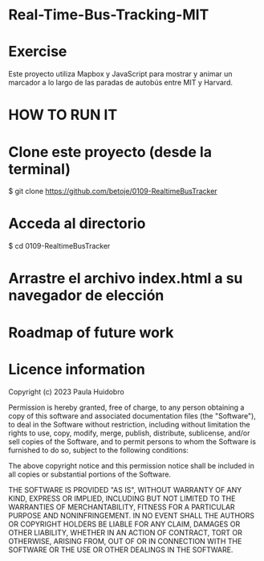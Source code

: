 # Real-Time-Bus-Tracking-MIT
# Exercise
Este proyecto utiliza Mapbox y JavaScript para mostrar y animar un marcador a lo largo de las paradas de autobús entre MIT y Harvard.

# HOW TO RUN IT
# Clone este proyecto (desde la terminal)
$ git clone https://github.com/betoje/0109-RealtimeBusTracker

# Acceda al directorio
$ cd 0109-RealtimeBusTracker

# Arrastre el archivo index.html a su navegador de elección
# Roadmap of future work

# Licence information
Copyright (c) 2023 Paula Huidobro

Permission is hereby granted, free of charge, to any person obtaining a copy
of this software and associated documentation files (the "Software"), to deal
in the Software without restriction, including without limitation the rights
to use, copy, modify, merge, publish, distribute, sublicense, and/or sell
copies of the Software, and to permit persons to whom the Software is
furnished to do so, subject to the following conditions:

The above copyright notice and this permission notice shall be included in all
copies or substantial portions of the Software.

THE SOFTWARE IS PROVIDED "AS IS", WITHOUT WARRANTY OF ANY KIND, EXPRESS OR
IMPLIED, INCLUDING BUT NOT LIMITED TO THE WARRANTIES OF MERCHANTABILITY,
FITNESS FOR A PARTICULAR PURPOSE AND NONINFRINGEMENT. IN NO EVENT SHALL THE
AUTHORS OR COPYRIGHT HOLDERS BE LIABLE FOR ANY CLAIM, DAMAGES OR OTHER
LIABILITY, WHETHER IN AN ACTION OF CONTRACT, TORT OR OTHERWISE, ARISING FROM,
OUT OF OR IN CONNECTION WITH THE SOFTWARE OR THE USE OR OTHER DEALINGS IN THE
SOFTWARE.
